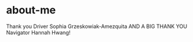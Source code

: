 # about-me

Thank you Driver Sophia Grzeskowiak-Amezquita
AND A BIG THANK YOU Navigator Hannah Hwang!